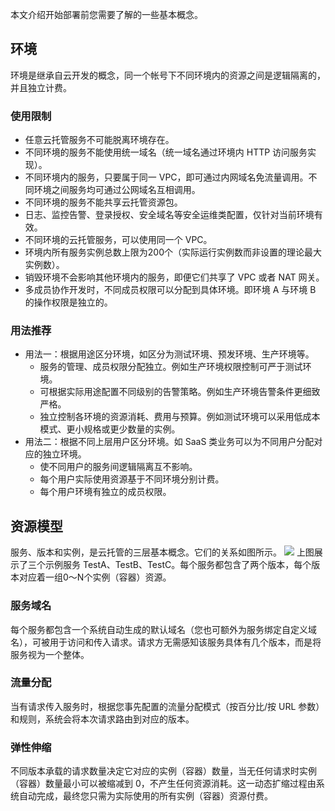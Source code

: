 本文介绍开始部署前您需要了解的一些基本概念。

## 环境
环境是继承自云开发的概念，同一个帐号下不同环境内的资源之间是逻辑隔离的，并且独立计费。

### 使用限制
- 任意云托管服务不可能脱离环境存在。
- 不同环境的服务不能使用统一域名（统一域名通过环境内 HTTP 访问服务实现）。
- 不同环境内的服务，只要属于同一 VPC，即可通过内网域名免流量调用。不同环境之间服务均可通过公网域名互相调用。
- 不同环境的服务不能共享云托管资源包。
- 日志、监控告警、登录授权、安全域名等安全运维类配置，仅针对当前环境有效。
- 不同环境的云托管服务，可以使用同一个 VPC。
- 环境内所有服务实例总数上限为200个（实际运行实例数而非设置的理论最大实例数）。
- 销毁环境不会影响其他环境内的服务，即便它们共享了 VPC 或者 NAT 网关。
- 多成员协作开发时，不同成员权限可以分配到具体环境。即环境 A 与环境 B 的操作权限是独立的。

### 用法推荐
- 用法一：根据用途区分环境，如区分为测试环境、预发环境、生产环境等。
  - 服务的管理、成员权限分配独立。例如生产环境权限控制可严于测试环境。
  - 可根据实际用途配置不同级别的告警策略。例如生产环境告警条件更细致严格。
  - 独立控制各环境的资源消耗、费用与预算。例如测试环境可以采用低成本模式、更小规格或更少数量的实例。
- 用法二：根据不同上层用户区分环境。如 SaaS 类业务可以为不同用户分配对应的独立环境。
  - 使不同用户的服务间逻辑隔离互不影响。
  - 每个用户实际使用资源基于不同环境分别计费。
  - 每个用户环境有独立的成员权限。


## 资源模型

服务、版本和实例，是云托管的三层基本概念。它们的关系如图所示。
![](https://main.qcloudimg.com/raw/3227b80bcd9de2a1c546c6973d1a8e0a.png)
上图展示了三个示例服务 TestA、TestB、TestC。每个服务都包含了两个版本，每个版本对应着一组0～N个实例（容器）资源。

### 服务域名

每个服务都包含一个系统自动生成的默认域名（您也可额外为服务绑定自定义域名），可被用于访问和传入请求。请求方无需感知该服务具体有几个版本，而是将服务视为一个整体。

### 流量分配

当有请求传入服务时，根据您事先配置的流量分配模式（按百分比/按 URL 参数）和规则，系统会将本次请求路由到对应的版本。

### 弹性伸缩

不同版本承载的请求数量决定它对应的实例（容器）数量，当无任何请求时实例（容器）数量最小可以被缩减到 0，不产生任何资源消耗。这一动态扩缩过程由系统自动完成，最终您只需为实际使用的所有实例（容器）资源付费。

